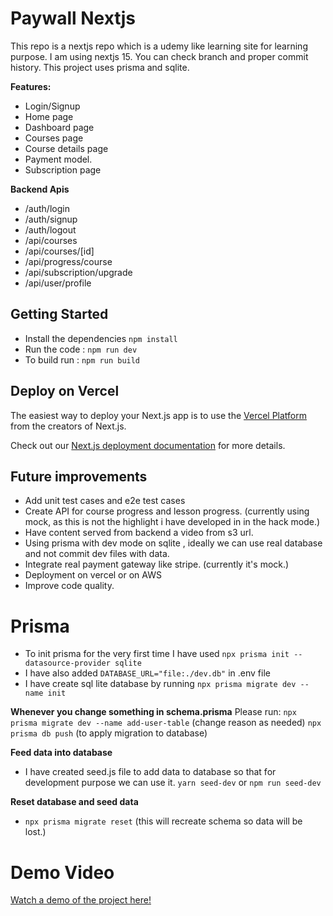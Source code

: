 # Paywall Nextjs

This repo is a nextjs repo which is a udemy like learning site for learning purpose. I am using nextjs 15. You can check branch and proper commit history. This project uses prisma and sqlite.

**Features:**

- Login/Signup
- Home page
- Dashboard page
- Courses page
- Course details page
- Payment model.
- Subscription page

**Backend Apis**

- /auth/login
- /auth/signup
- /auth/logout
- /api/courses
- /api/courses/[id]
- /api/progress/course
- /api/subscription/upgrade
- /api/user/profile

## Getting Started

- Install the dependencies `npm install`
- Run the code : `npm run dev`
- To build run : `npm run build`

## Deploy on Vercel

The easiest way to deploy your Next.js app is to use the [Vercel Platform](https://vercel.com/new?utm_medium=default-template&filter=next.js&utm_source=create-next-app&utm_campaign=create-next-app-readme) from the creators of Next.js.

Check out our [Next.js deployment documentation](https://nextjs.org/docs/app/building-your-application/deploying) for more details.

## Future improvements

- Add unit test cases and e2e test cases
- Create API for course progress and lesson progress. (currently using mock, as this is not the highlight i have developed in in the hack mode.)
- Have content served from backend a video from s3 url.
- Using prisma with dev mode on sqlite , ideally we can use real database and not commit dev files with data.
- Integrate real payment gateway like stripe. (currently it's mock.)
- Deployment on vercel or on AWS
- Improve code quality.

# Prisma

- To init prisma for the very first time I have used `npx prisma init --datasource-provider sqlite`
- I have also added `DATABASE_URL="file:./dev.db"` in .env file
- I have create sql lite database by running `npx prisma migrate dev --name init`

**Whenever you change something in schema.prisma**
Please run:
`npx prisma migrate dev --name add-user-table` (change reason as needed)
`npx prisma db push` (to apply migration to database)

**Feed data into database**

- I have created seed.js file to add data to database so that for development purpose we can use it.
  `yarn seed-dev` or `npm run seed-dev`

**Reset database and seed data**

- `npx prisma migrate reset` (this will recreate schema so data will be lost.)

# Demo Video

[Watch a demo of the project here!](https://github.com/Bhalani-Mauli/paywall-nextjs/blob/main/PaywallRecordDemo.mp4?raw=true)
